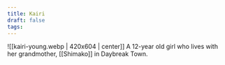 ```yaml
---
title: Kairi
draft: false
tags:
---
```

![[kairi-young.webp | 420x604 | center]]
A 12-year old girl who lives with her grandmother, [[Shimako]] in Daybreak Town. 